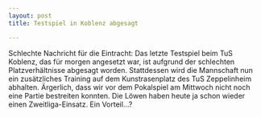```yaml
---
layout: post
title: Testspiel in Koblenz abgesagt

---
```


Schlechte Nachricht für die Eintracht: Das letzte Testspiel beim TuS Koblenz, das für morgen angesetzt war, ist aufgrund der schlechten Platzverhältnisse abgesagt worden. Stattdessen wird die Mannschaft nun ein zusätzliches Training auf dem Kunstrasenplatz des TuS Zeppelinheim abhalten. Ärgerlich, dass wir vor dem Pokalspiel am Mittwoch nicht noch eine Partie bestreiten konnten. Die Löwen haben heute ja schon wieder einen Zweitliga-Einsatz. Ein Vorteil...?


